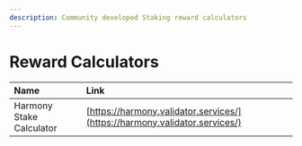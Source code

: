 ```yaml
---
description: Community developed Staking reward calculators
---
```


# Reward Calculators

| Name | Link |
| :--- | :--- |
| Harmony Stake Calculator | [https://harmony.validator.services/](https://harmony.validator.services/) |

